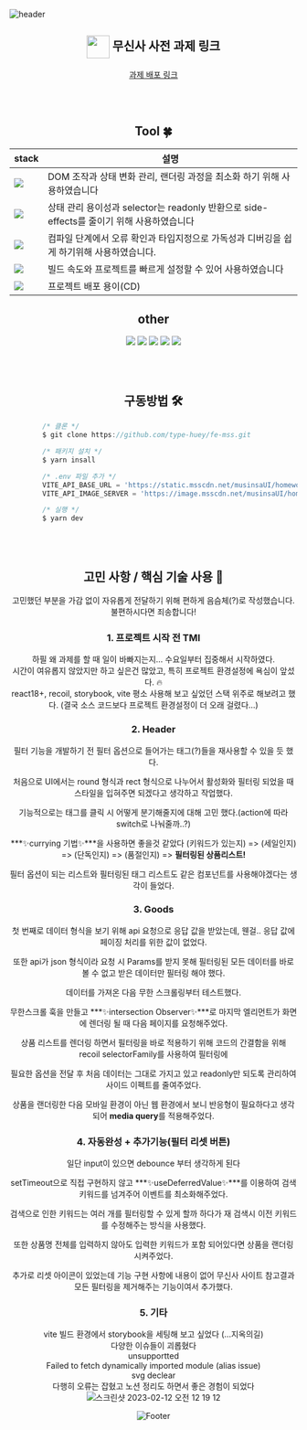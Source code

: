 <!-- 헤더 -->

![header](https://capsule-render.vercel.app/api?type=slice&color=auto&height=200&section=header&text=MUSINSA&desc=FE%20과제&fontSize=60&rotate=14&fontAlignY=25&fontAlign=75&descAlignY=43&descAlign=80&&animation=twinkling)

<div align=center>

## <img align="center" width="40" src="https://user-images.githubusercontent.com/75469131/213887734-1f8f0fb6-4395-4aa6-b828-3b44b96d8f0f.gif" /> 무신사 사전 과제 링크

[과제 배포 링크](https://frabjous-dodol-73a16b.netlify.app/)

<br/><br/>

## Tool :four_leaf_clover:

| stack                                                                                                  | 설명                                                                                      |
| ------------------------------------------------------------------------------------------------------ | ----------------------------------------------------------------------------------------- |
| <img src="https://img.shields.io/badge/React-0099E5?style=flat&logo=React&logoColor=white"/>           | DOM 조작과 상태 변화 관리, 랜더링 과정을 최소화 하기 위해 사용하였습니다                  |
| <img src="https://img.shields.io/badge/Recoil-003791?style=flat&logo=Atom&logoColor=white"/>           | 상태 관리 용이성과 selector는 readonly 반환으로 side-effects를 줄이기 위해 사용하였습니다 |
| <img src="https://img.shields.io/badge/TypeScript-3178C6?style=flat&logo=TypeScript&logoColor=white"/> | 컴파일 단계에서 오류 확인과 타입지정으로 가독성과 디버깅을 쉽게 하기위해 사용하였습니다.  |
| <img src="https://img.shields.io/badge/Vite-646CFF?style=flat&logo=Vite&logoColor=white"/>             | 빌드 속도와 프로젝트를 빠르게 설정할 수 있어 사용하였습니다                               |
| <img src="https://img.shields.io/badge/Netlify-00C7B7?style=flat&logo=Netlify&logoColor=white"/>       | 프로젝트 배포 용이(CD)                                                                        |

## other

<img src="https://img.shields.io/badge/storybook-FF3399?style=flat&logo=StoryBook&logoColor=white"/>
<img src="https://img.shields.io/badge/styled components-DB7093?style=flat&logo=styled-components&logoColor=white"/>
<img src="https://img.shields.io/badge/GitHub-181717?style=flat&logo=GitHub&logoColor=white" />
<img src="https://img.shields.io/badge/Axios-5A29E4?style=flat&logo=Axios&logoColor=white"/>
<img src="https://img.shields.io/badge/Sass-CC6699?style=flat&logo=Sass&logoColor=white"/>

<br/><br/>

## 구동방법 🛠

<div align=left>

```javascript
        /* 클론 */
        $ git clone https://github.com/type-huey/fe-mss.git

        /* 패키지 설치 */
        $ yarn insall

        /* .env 파일 추가 */
        VITE_API_BASE_URL = 'https://static.msscdn.net/musinsaUI/homework'
        VITE_API_IMAGE_SERVER = 'https://image.msscdn.net/musinsaUI/homework'

        /* 실행 */
        $ yarn dev
```

</div>

 <br/>
 <br/>

## 고민 사항 / 핵심 기술 사용 🤔

고민했던 부분을 가감 없이 자유롭게 전달하기 위해 편하게 음슴체(?)로 작성했습니다. 불편하시다면 죄송합니다!

### 1. 프로젝트 시작 전 TMI

하필 왜 과제를 할 때 일이 바빠지는지... 수요일부터 집중해서 시작하였다. <br/>
시간이 여유롭지 않았지만 하고 싶은건 많았고, 특히 프로젝트 환경설정에 욕심이 앞섰다. 🔥 <br/>
react18+, recoil, storybook, vite 평소 사용해 보고 싶었던 스택 위주로 해보려고 했다. (결국 소스 코드보다 프로젝트 환경설정이 더 오래 걸렸다...) <br/>

### 2. Header

필터 기능을 개발하기 전 필터 옵션으로 들어가는 태그(?)들을 재사용할 수 있을 듯 했다.<br/>

처음으로 UI에서는 round 형식과 rect 형식으로 나누어서 활성화와 필터링 되었을 때 스타일을 입혀주면 되겠다고 생각하고 작업했다.<br/>

기능적으로는 태그를 클릭 시 어떻게 분기해줄지에 대해 고민 했다.(action에 따라 switch로 나눠줄까..?)<br/>

***✨currying 기법✨***을 사용하면 좋을것 같았다 (키워드가 있는지) => (세일인지) => (단독인지) => (품절인지) => **필터링된 상품리스트!**

필터 옵션이 되는 리스트와 필터링된 태그 리스트도 같은 컴포넌트를 사용해야겠다는 생각이 들었다.<br/>

### 3. Goods

첫 번째로 데이터 형식을 보기 위해 api 요청으로 응답 값을 받았는데, 웬걸.. 응답 값에 페이징 처리를 위한 값이 없었다. <br/>

또한 api가 json 형식이라 요청 시 Params를 받지 못해 필터링된 모든 데이터를 바로 볼 수 없고 받은 데이터만 필터링 해야 했다. <br/>

데이터를 가져온 다음 무한 스크롤링부터 테스트했다. <br/>

무한스크롤 훅을 만들고 ***✨intersection Observer✨***로 마지막 엘리먼트가 화면에 렌더링 될 때 다음 페이지를 요청해주었다.<br/>

상품 리스트를 렌더링 하면서 필터링을 바로 적용하기 위해 코드의 간결함을 위해 recoil selectorFamily를 사용하여 필터링에 <br/>

필요한 옵션을 전달 후 처음 데이터는 그대로 가지고 있고 readonly만 되도록 관리하여 사이드 이펙트를 줄여주었다. <br/>

상품을 랜더링한 다음 모바일 환경이 아닌 웹 환경에서 보니 반응형이 필요하다고 생각되어 **media query**를 적용해주었다. <br/>

### 4. 자동완성 + 추가기능(필터 리셋 버튼)

일단 input이 있으면 debounce 부터 생각하게 된다 <br/>

setTimeout으로 직접 구현하지 않고 ***✨useDeferredValue✨***를 이용하여 검색 키워드를 넘겨주어 이벤트를 최소화해주었다. <br/>

검색으로 인한 키워드는 여러 개를 필터링할 수 있게 할까 하다가 재 검색시 이전 키워드를 수정해주는 방식을 사용했다.<br/>
        
또한 상품명 전체를 입력하지 않아도 입력한 키워드가 포함 되어있다면 상품을 랜더링 시켜주었다. <br/>

추가로 리셋 아이콘이 있었는데 기능 구현 사항에 내용이 없어 무신사 사이트 참고결과 모든 필터링을 제거해주는 기능이여서 추가했다.<br/>

### 5. 기타

vite 빌드 환경에서 storybook을 세팅해 보고 싶었다 (...지옥의길) <br/>
다양한 이슈들이 괴롭혔다 <br/>
unsupportted <br/>
Failed to fetch dynamically imported module (alias issue) <br/>
svg declear <br/>
다행히 오류는 잡혔고 노션 정리도 하면서 좋은 경험이 되었다<br/>
![스크린샷 2023-02-12 오전 12 19 12](https://user-images.githubusercontent.com/20451074/218266474-6fbcc575-d71e-4f47-b4d6-a75c3be35691.png)

![Footer](https://capsule-render.vercel.app/api?type=waving&color=auto&height=200&section=footer)
